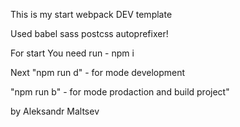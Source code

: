 This is my start webpack DEV template 

Used babel sass postcss autoprefixer! 

For start You need run - npm i

Next "npm run d" - for mode development

"npm run b" - for mode prodaction and build project" 

by Aleksandr Maltsev
